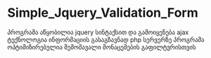 # Simple_Jquery_Validation_Form
პროგრამა აწყობილია jquery სინტაქსით და გამოიყენება ajax ტექნოლოგია ინფორმაციის გასაგზავნად php სერვერზე
პროგრამა ოპტიმიზირებულია შემომავალი მონაცემების გაფილტვრისთვის
